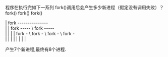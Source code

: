 程序在执行完如下一系列 fork()调用后会产生多少新进程（假定没有调用失败）？
fork()
fork()
fork()


  |
fork --------------- \
  |                  |
fork ----- \       fork ----- \
  |        |         |        |
fork - \ fork - \  fork - \ fork - \
  |    |   |    |    |    |   |    |
  
产生7个新进程,最终有8个进程.
